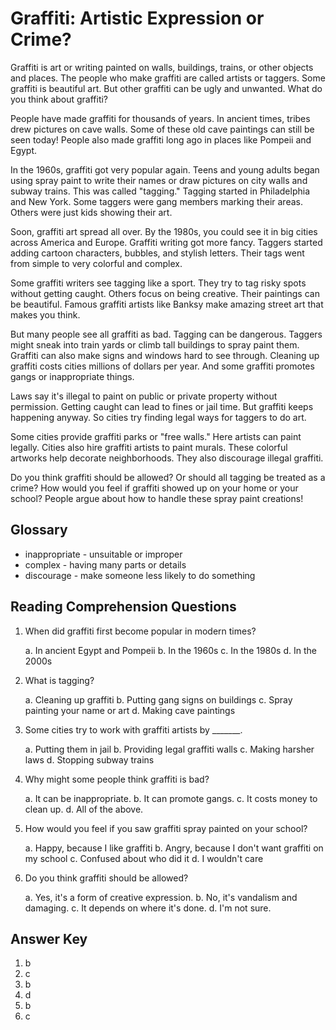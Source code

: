 # Graffiti: Artistic Expression or Crime?

Graffiti is art or writing painted on walls, buildings, trains, or other objects and places. The people who make graffiti are called artists or taggers. Some graffiti is beautiful art. But other graffiti can be ugly and unwanted. What do you think about graffiti?

People have made graffiti for thousands of years. In ancient times, tribes drew pictures on cave walls. Some of these old cave paintings can still be seen today! People also made graffiti long ago in places like Pompeii and Egypt.

In the 1960s, graffiti got very popular again. Teens and young adults began using spray paint to write their names or draw pictures on city walls and subway trains. This was called "tagging." Tagging started in Philadelphia and New York. Some taggers were gang members marking their areas. Others were just kids showing their art.

Soon, graffiti art spread all over. By the 1980s, you could see it in big cities across America and Europe. Graffiti writing got more fancy. Taggers started adding cartoon characters, bubbles, and stylish letters. Their tags went from simple to very colorful and complex.

Some graffiti writers see tagging like a sport. They try to tag risky spots without getting caught. Others focus on being creative. Their paintings can be beautiful. Famous graffiti artists like Banksy make amazing street art that makes you think.

But many people see all graffiti as bad. Tagging can be dangerous. Taggers might sneak into train yards or climb tall buildings to spray paint them. Graffiti can also make signs and windows hard to see through. Cleaning up graffiti costs cities millions of dollars per year. And some graffiti promotes gangs or inappropriate things.

Laws say it's illegal to paint on public or private property without permission. Getting caught can lead to fines or jail time. But graffiti keeps happening anyway. So cities try finding legal ways for taggers to do art.

Some cities provide graffiti parks or "free walls." Here artists can paint legally. Cities also hire graffiti artists to paint murals. These colorful artworks help decorate neighborhoods. They also discourage illegal graffiti.

Do you think graffiti should be allowed? Or should all tagging be treated as a crime? How would you feel if graffiti showed up on your home or your school? People argue about how to handle these spray paint creations!

## Glossary

- inappropriate - unsuitable or improper
- complex - having many parts or details
- discourage - make someone less likely to do something

## Reading Comprehension Questions

1. When did graffiti first become popular in modern times?

   a. In ancient Egypt and Pompeii
   b. In the 1960s
   c. In the 1980s
   d. In the 2000s

2. What is tagging?

   a. Cleaning up graffiti
   b. Putting gang signs on buildings
   c. Spray painting your name or art
   d. Making cave paintings

3. Some cities try to work with graffiti artists by _______.

   a. Putting them in jail
   b. Providing legal graffiti walls
   c. Making harsher laws
   d. Stopping subway trains

4. Why might some people think graffiti is bad?

   a. It can be inappropriate.
   b. It can promote gangs.
   c. It costs money to clean up.
   d. All of the above.

5. How would you feel if you saw graffiti spray painted on your school?

   a. Happy, because I like graffiti
   b. Angry, because I don't want graffiti on my school
   c. Confused about who did it
   d. I wouldn't care

6. Do you think graffiti should be allowed?

   a. Yes, it's a form of creative expression.
   b. No, it's vandalism and damaging.
   c. It depends on where it's done.
   d. I'm not sure.

## Answer Key

1. b
2. c
3. b
4. d
5. b
6. c
